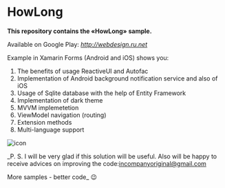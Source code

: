 # HowLong
**This repository contains the «HowLong» sample.**

Available on Google Play: _http://webdesign.ru.net_


Example in Xamarin Forms (Android and iOS) shows you:

1.	The benefits of usage ReactiveUI and Autofac
2.	Implementation of Android background notification service and also of iOS
3.	Usage of Sqlite database with the help of Entity Framework
4.	Implementation of dark theme
5.	MVVM implemetetion
6.	ViewModel navigation (routing)
7.  Extension methods
8.  Multi-language support

![icon](https://github.com/mak100un/HowLong/blob/master/Images/squareIcon.png)

_P. S. I will be very glad if this solution will be useful. Also will be happy to receive advices on improving the code:<incompanyoriginal@gmail.com>

More samples - better code_ 😉


